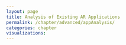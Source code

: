 ```yaml
---
layout: page
title: Analysis of Existing AR Applications
permalink: /chapter/advanced/appAnalysis/
categories: chapter
visualizations:
---
```

